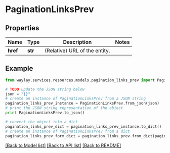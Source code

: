 # PaginationLinksPrev


## Properties

Name | Type | Description | Notes
------------ | ------------- | ------------- | -------------
**href** | **str** | (Relative) URL of the entity. | 

## Example

```python
from waylay.services.resources.models.pagination_links_prev import PaginationLinksPrev

# TODO update the JSON string below
json = "{}"
# create an instance of PaginationLinksPrev from a JSON string
pagination_links_prev_instance = PaginationLinksPrev.from_json(json)
# print the JSON string representation of the object
print PaginationLinksPrev.to_json()

# convert the object into a dict
pagination_links_prev_dict = pagination_links_prev_instance.to_dict()
# create an instance of PaginationLinksPrev from a dict
pagination_links_prev_form_dict = pagination_links_prev.from_dict(pagination_links_prev_dict)
```
[[Back to Model list]](../README.md#documentation-for-models) [[Back to API list]](../README.md#documentation-for-api-endpoints) [[Back to README]](../README.md)


